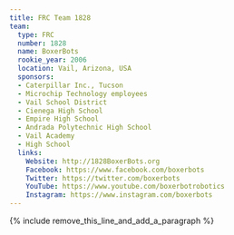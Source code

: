 ```yaml
---
title: FRC Team 1828
team:
  type: FRC
  number: 1828
  name: BoxerBots
  rookie_year: 2006
  location: Vail, Arizona, USA
  sponsors:
  - Caterpillar Inc., Tucson
  - Microchip Technology employees
  - Vail School District
  - Cienega High School
  - Empire High School
  - Andrada Polytechnic High School
  - Vail Academy
  - High School
  links:
    Website: http://1828BoxerBots.org
    Facebook: https://www.facebook.com/boxerbots
    Twitter: https://twitter.com/boxerbots
    YouTube: https://www.youtube.com/boxerbotrobotics
    Instagram: https://www.instagram.com/boxerbots
---
```


{% include remove_this_line_and_add_a_paragraph %}